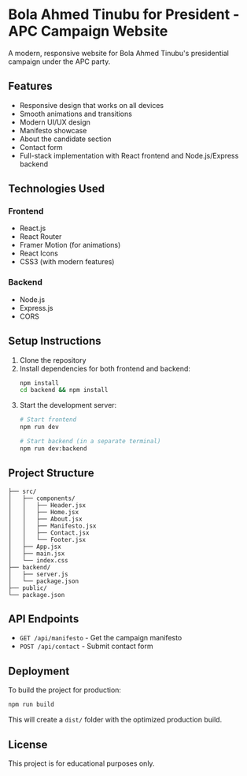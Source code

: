 # Bola Ahmed Tinubu for President - APC Campaign Website

A modern, responsive website for Bola Ahmed Tinubu's presidential campaign under the APC party.

## Features

- Responsive design that works on all devices
- Smooth animations and transitions
- Modern UI/UX design
- Manifesto showcase
- About the candidate section
- Contact form
- Full-stack implementation with React frontend and Node.js/Express backend

## Technologies Used

### Frontend
- React.js
- React Router
- Framer Motion (for animations)
- React Icons
- CSS3 (with modern features)

### Backend
- Node.js
- Express.js
- CORS

## Setup Instructions

1. Clone the repository
2. Install dependencies for both frontend and backend:
   ```bash
   npm install
   cd backend && npm install
   ```
3. Start the development server:
   ```bash
   # Start frontend
   npm run dev
   
   # Start backend (in a separate terminal)
   npm run dev:backend
   ```

## Project Structure

```
├── src/
│   ├── components/
│   │   ├── Header.jsx
│   │   ├── Home.jsx
│   │   ├── About.jsx
│   │   ├── Manifesto.jsx
│   │   ├── Contact.jsx
│   │   └── Footer.jsx
│   ├── App.jsx
│   ├── main.jsx
│   └── index.css
├── backend/
│   ├── server.js
│   └── package.json
├── public/
└── package.json
```

## API Endpoints

- `GET /api/manifesto` - Get the campaign manifesto
- `POST /api/contact` - Submit contact form

## Deployment

To build the project for production:
```bash
npm run build
```

This will create a `dist/` folder with the optimized production build.

## License

This project is for educational purposes only.
